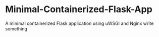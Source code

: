 # Minimal-Containerized-Flask-App
A minimal containerized Flask application using uWSGI and Nginx
write something
